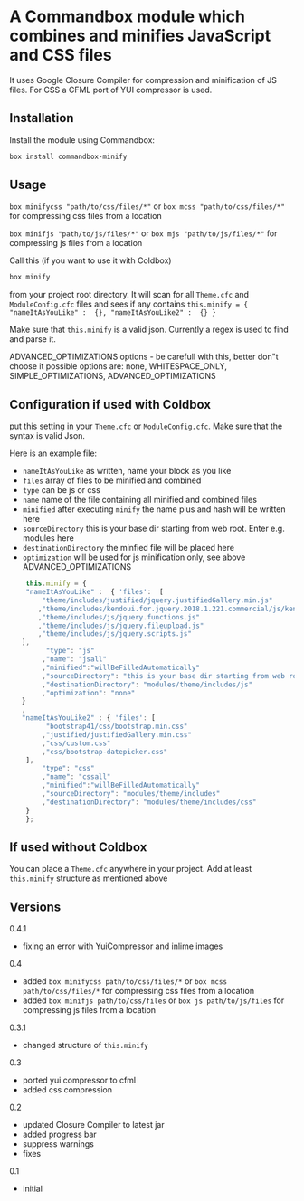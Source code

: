 ﻿# A Commandbox module which combines and minifies JavaScript and CSS files

It uses Google Closure Compiler for compression and minification of JS files.
For CSS a CFML port of YUI compressor is used.

## Installation

Install the module using Commandbox:
```bash
box install commandbox-minify
```

## Usage
`box minifycss "path/to/css/files/*"` or `box mcss "path/to/css/files/*"` for compressing css files from a location

`box minifjs "path/to/js/files/*"` or `box mjs "path/to/js/files/*"` for compressing js files from a location

Call this (if you want to use it with Coldbox)
```bash
box minify
```
from your project root directory. It will scan for all `Theme.cfc` and `ModuleConfig.cfc` files and sees if any contains `this.minify = { "nameItAsYouLike" :  {}, "nameItAsYouLike2" :  {} }`

Make sure that `this.minify` is a valid json. Currently a regex is used to find and parse it.


ADVANCED_OPTIMIZATIONS options - be carefull with this, better don"t choose it
possible options are: none, WHITESPACE_ONLY, SIMPLE_OPTIMIZATIONS, ADVANCED_OPTIMIZATIONS

## Configuration if used with Coldbox

put this setting in your `Theme.cfc` or `ModuleConfig.cfc`. Make sure that the syntax is valid Json.

Here is an example file:
* `nameItAsYouLike` as written, name your block as you like
* `files` array of files to be minified and combined
* `type` can be js or css
* `name` name of the file containing all minified and combined files
* `minified` after executing `minify` the name plus and hash will be written here
* `sourceDirectory` this is your base dir starting from web root. Enter e.g. modules here
* `destinationDirectory` the minfied file will be placed here
* `optimization` will be used for js minification only, see above ADVANCED_OPTIMIZATIONS


```js
	this.minify = {
	"nameItAsYouLike" :  { 'files':  [
		"theme/includes/justified/jquery.justifiedGallery.min.js"
	   ,"theme/includes/kendoui.for.jquery.2018.1.221.commercial/js/kendo.all.min.js"
	   ,"theme/includes/js/jquery.functions.js"
	   ,"theme/includes/js/jquery.fileupload.js"
	   ,"theme/includes/js/jquery.scripts.js"
   ],
   		 "type": "js"
  		,"name": "jsall"
		,"minified":"willBeFilledAutomatically"
		,"sourceDirectory": "this is your base dir starting from web root. Enter e.g. modules here"
		,"destinationDirectory": "modules/theme/includes/js"
		,"optimization": "none"
   }
   ,
   "nameItAsYouLike2" : { 'files': [
		 "bootstrap41/css/bootstrap.min.css"
		,"justified/justifiedGallery.min.css"
		,"css/custom.css"
		,"css/bootstrap-datepicker.css"
	],
		"type": "css"
	 	,"name": "cssall"
		,"minified":"willBeFilledAutomatically"
		,"sourceDirectory": "modules/theme/includes"
		,"destinationDirectory": "modules/theme/includes/css"
	}
   	};
```
## If used without Coldbox

You can place a `Theme.cfc` anywhere in your project. Add at least `this.minify` structure as mentioned above

## Versions
0.4.1
* fixing an error with YuiCompressor and inlime images

0.4
* added `box minifycss path/to/css/files/*` or `box mcss path/to/css/files/*` for compressing css files from a location
* added `box minifjs path/to/css/files` or `box js path/to/js/files` for compressing js files from a location

0.3.1
* changed structure of `this.minify`

0.3
* ported yui compressor to cfml
* added css compression

0.2
* updated Closure Compiler to latest jar
* added progress bar
* suppress warnings
* fixes

0.1 
* initial

